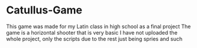 # Catullus-Game
This game was made for my Latin class in high school as a final project
The game is a horizontal shooter that is very basic
I have not uploaded the whole project, only the scripts due to the rest just being spries and such
